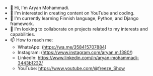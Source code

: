 - 👋 Hi, I'm Aryan Mohammadi.
- 👀 I'm interested in creating content on YouTube and coding.
- 🌱 I'm currently learning Finnish language, Python, and Django framework.
- 💞️ I'm looking to collaborate on projects related to my interests and capabilities.
- 📫 How to reach me:
   - WhatsApp: (https://wa.me/358415707884)
   - Instagram: (https://www.instagram.com/aryan.m.1380/)
   - LinkedIn: https://www.linkedin.com/in/aryan-mohammadi-3443b1232/
   - YouTube: https://www.youtube.com/@freeze_Show

<!---
[AryanM1380/AryanM1380](https://github.com/AryanM1380/AryanM1380) is a ✨ special ✨ repository because its `README.md` (this file) appears on your GitHub profile.
You can click the Preview link to take a look at your changes.
--->

